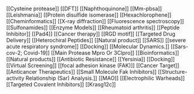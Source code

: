 [[Cysteine protease]]
[[DFT]]
[[Naphthoquinone]]
[[Mm-pbsa]]
[[Leishmania]]
[[Protein disulfide isomerase]]
[[Hexachlorophene]]
[[Cheminformatics]]
[[X-ray diffraction]]
[[Fluorescence spectroscopy]]
[[Sulfonamides]]
[[Enzyme Models]]
[[Rheumatoid arthritis]]
[[Peptide Inhibitor]]
[[Pad4]]
[[Cancer therapy]]
[[RGD motif]]
[[Targeted Drug Delivery]]
[[Heterochiral Peptides]]
[[Natural product]]
[[SARS]]
[[severe acute respiratory syndrome]]
[[Docking]]
[[Molecular Dynamics.]]
[[Sars-cov-2; Covid-19]]
[[Main Protease Mpro Or 3Clpro]]
[[Bioinformatics]]
[[Natural products]]
[[Antibiotic Resistance]]
[[Yersinia]]
[[Docking]]
[[Virtual Screening]]
[[focal adhesion kinase (FAK)]]
[[Cancer Target]]
[[Anticancer Therapeutics]]
[[Small Molecule Fak Inhibitors]]
[[Structure-activity Relationship (Sar) Analysis.]]
[[MAO]]
[[Electrophilic Warheads]]
[[Targeted Covalent Inhibitors]]
[[Krasg12c]]
